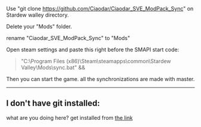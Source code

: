 Use "git clone https://github.com/Ciaodar/Ciaodar_SVE_ModPack_Sync" on Stardew walley directory. 

Delete your "Mods" folder. 

rename "Ciaodar_SVE_ModPack_Sync" to "Mods"

Open steam settings and paste this right before the SMAPI start code:
>  "C:\Program Files (x86)\Steam\steamapps\common\Stardew Valley\Mods\sync.bat" &&

Then you can start the game. all the synchronizations are made with master.

---
I don't have git installed:
-
what are you doing here? get installed from [the link](https://git-scm.com/download/win)

